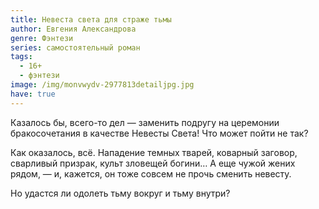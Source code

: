 ```yaml
---
title: Невеста света для страже тьмы
author: Евгения Александрова
genre: Фэнтези
series: самостоятельный роман
tags:
  - 16+
  - фэнтези
image: /img/monvwydv-2977813detailjpg.jpg
have: true
---
```

Казалось бы, всего-то дел — заменить подругу на церемонии бракосочетания в качестве Невесты Света! Что может пойти не так?

Как оказалось, всё. Нападение темных тварей, коварный заговор, сварливый призрак, культ зловещей богини… А еще чужой жених рядом, — и, кажется, он тоже совсем не прочь сменить невесту.

Но удастся ли одолеть тьму вокруг и тьму внутри?